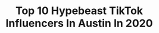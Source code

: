 ---
title: Top 10 Hypebeast TikTok Influencers In Austin In 2020
description: >-
  Find top hypebeast TikTok influencers in Austin in 2020. Most popular hashtags: #offwhite #nike #travisscott #jordans.
platform: TikTok
profiles:
  - username: "modishchampagneclub"
    fullname: >-
      ModishChampagneClub
    location: "United States"
    followers: 3834
    engagement: 1120
    commentsToLikes: 0.068366
    id: ck8qic7um8gsp0j78mod4y8t6
    verified: false
    hashtags: "#boredathome, #duet, #designerbelt, #carepackage"
  - username: "itshaywood"
    fullname: >-
      Haywood
    location: "United States"
    followers: 3524
    engagement: 1195
    commentsToLikes: 0.036864
    id: ck9njbr19hgc20j78bggl1x8t
    verified: false
    hashtags: "#nike, #shoes, #love, #arrow"
  - username: "brous_4"
    fullname: >-
      Noah_broussard
    location: "United States"
    followers: 5297
    engagement: 869
    commentsToLikes: 0.088157
    id: cka9pnt6k74og0i78qwvqnxbz
    verified: false
    hashtags: "#dice, #wetlook, #tropical, #throwback2018"
  - username: "k00lmac"
    fullname: >-
      koolmac
    location: "United States"
    followers: 10327
    engagement: 852
    commentsToLikes: 0.022650
    id: ckacg1jk5tbmz0i78b0mxsfwc
    verified: false
    hashtags: "#bedroom, #learnfromme, #thiscouldbeus, #quickcuts"
  - username: "justinlawrence137"
    fullname: >-
      Justinlawrence137
    location: "United States"
    followers: 17945
    engagement: 800
    commentsToLikes: 0.038580
    id: ck8vwdjpzo7jc0j78wzvmmi69
    verified: false
    hashtags: "#airforce1, #carproblem, #photographer, #peacock"
  - username: "gigamas"
    fullname: >-
      Gig P
    location: "United States"
    followers: 30567
    engagement: 950
    commentsToLikes: 0.045542
    id: ck80crqpratyf0j783wzak8gw
    verified: false
    hashtags: "#greenscreen, #jordan, #putafingerdown, #unboxing"
  - username: "sheikhscloset"
    fullname: >-
      Sheikhs Closet
    location: "United States"
    followers: 16479
    engagement: 1209
    commentsToLikes: 0.078964
    id: ck8z7bubspi2z0j78q6qb6lat
    verified: false
    hashtags: "#natureathome, #sneakerunboxing, #homeproject, #girlfriend"
  - username: "ashdiamond"
    fullname: >-
      ash
    location: "United States"
    followers: 45855
    engagement: 1061
    commentsToLikes: 0.013326
    id: ck8vwdgn2o6us0j78syt8r3c7
    verified: false
    hashtags: "#reality, #animalsreact, #lamborgini, #firechallenge"
  - username: "hypebeast"
    fullname: >-
      HYPEBEAST
    location: "United States"
    followers: 645331
    engagement: 1353
    commentsToLikes: 0.013838
    id: ck80crnnyat9w0j782gds869q
    verified: true
    hashtags: "#goals, #yummy, #chef, #hack"
  - username: "sneakervideos"
    fullname: >-
      HYPEBEAST SNEAKERS
    location: "United States"
    followers: 6520
    engagement: 2148
    commentsToLikes: 0.075962
    id: ck9eo4w3lmgpg0j78n4mhg7hg
    verified: false
    hashtags: "#nikecustoms, #jordans, #nike, #jordan1"
---